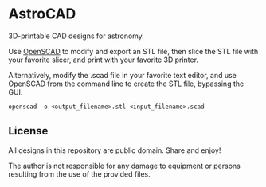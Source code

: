 # AstroCAD

3D-printable CAD designs for astronomy.

Use [OpenSCAD](https://openscad.org) to modify and export an STL file, then
slice the STL file with your favorite slicer, and print with your favorite
3D printer.

Alternatively, modify the .scad file in your favorite text editor, and use
OpenSCAD from the command line to create the STL file, bypassing the GUI.

```
openscad -o <output_filename>.stl <input_filename>.scad
```

## License

All designs in this repository are public domain. Share and enjoy!

The author is not responsible for any damage to equipment or persons resulting 
from the use of the provided files.

